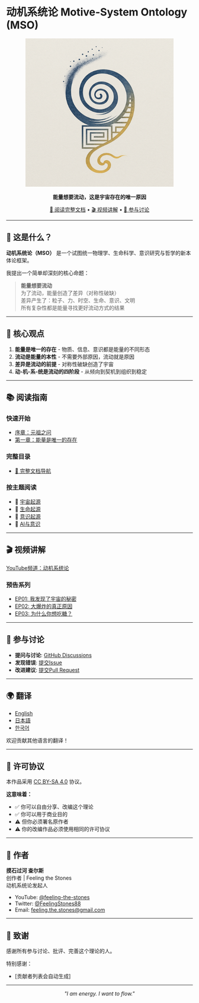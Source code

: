 # 动机系统论 Motive-System Ontology (MSO)

<p align="center">
  <img src="docs/images/covers/mso-logo.png" width="400">
</p>

<p align="center">
  <strong>能量想要流动，这是宇宙存在的唯一原因</strong>
</p>

<p align="center">
  <a href="docs/index.md">📖 阅读完整文档</a> •
  <a href="https://www.youtube.com/channel/UCleqiQruKyTIRFJYfTIvsew/">🎬 视频讲解</a> •
  <a href="https://github.com/your-username/motive-system-ontology/discussions">💬 参与讨论</a>
</p>

---

## 🌟 这是什么？

**动机系统论（MSO）** 是一个试图统一物理学、生命科学、意识研究与哲学的新本体论框架。

我提出一个简单却深刻的核心命题：

> **能量想要流动**  
> 为了流动，能量创造了差异（对称性破缺）  
> 差异产生了：粒子、力、时空、生命、意识、文明  
> 所有复杂性都是能量寻找更好流动方式的结果

---

## 🎯 核心观点

1. **能量是唯一的存在** - 物质、信息、意识都是能量的不同形态
2. **流动是能量的本性** - 不需要外部原因，流动就是原因
3. **差异是流动的前提** - 对称性破缺创造了宇宙
4. **动-机-系-统是流动的四阶段** - 从倾向到契机到组织到稳定

---

## 📚 阅读指南

### 快速开始
- [序章：元祖之问](docs/chapters/part1-ontology/preface.md)
- [第一章：能量是唯一的存在](docs/chapters/part1-ontology/ch01-energy-is-being.md)

### 完整目录
- [📖 完整文档导航](docs/index.md)

### 按主题阅读
- 🌌 [宇宙起源](docs/chapters/part3-manifestation/ch08-physics.md)
- 🧬 [生命起源](docs/chapters/part3-manifestation/ch10-life.md)
- 🧠 [意识起源](docs/chapters/part3-manifestation/ch11-consciousness.md)
- 🤖 [AI与意识](docs/chapters/part5-application/ch20-ai-consciousness.md)

---

## 🎬 视频讲解

[YouTube频道：动机系统论](https://youtube.com/@your-channel)

### 预告系列
- [EP01: 我发现了宇宙的秘密](link)
- [EP02: 大爆炸的真正原因](link)
- [EP03: 为什么你想吃糖？](link)

---

## 💬 参与讨论

- **提问与讨论**: [GitHub Discussions](https://github.com/your-username/motive-system-ontology/discussions)
- **发现错误**: [提交Issue](https://github.com/your-username/motive-system-ontology/issues)
- **改进建议**: [提交Pull Request](https://github.com/your-username/motive-system-ontology/pulls)

---

## 🌍 翻译

- [English](docs/translations/en/)
- [日本語](docs/translations/ja/)
- [한국어](docs/translations/ko/)

欢迎贡献其他语言的翻译！

---

## 📜 许可协议

本作品采用 [CC BY-SA 4.0](LICENSE.md) 协议。

**这意味着：**
- ✅ 你可以自由分享、改编这个理论
- ✅ 你可以用于商业目的
- ⚠️ 但你必须署名原作者
- ⚠️ 你的改编作品必须使用相同的许可协议

---

## 👤 作者

**摸石过河 查尔斯**  
创作者 | Feeling the Stones  
动机系统论发起人

- YouTube: [@feeling-the-stones](https://www.youtube.com/channel/UCleqiQruKyTIRFJYfTIvsew/)
- Twitter: [@FeelingStones88](https://x.com/FeelingStones88)
- Email: feeling.the.stones@gmail.com

---

## 🙏 致谢

感谢所有参与讨论、批评、完善这个理论的人。

特别感谢：
- [贡献者列表会自动生成]

---

<p align="center">
  <i>"I am energy. I want to flow."</i>
</p>